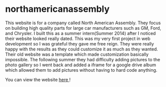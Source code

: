 # northamericanassembly
This website is for a company called North American Assembly. They focus on building high quality parts for large car manufacturers such as GM, Ford, and Chrysler. I built this as a summer intern(Summer 2014) after I noticed their website looked really dated. This was my very first project in web development so I was grateful they gave me free reign. They were really happy with the results as they could customize it as much as they wanted. Their old website was a template which made customization basically impossible. The following summer they had difficulty adding pictures to the photo gallery so I went back and added a iframe for a google drive album which allowed them to add pictures without having to hard code anything. 

You can view the website [here ](naassembly.com)!
